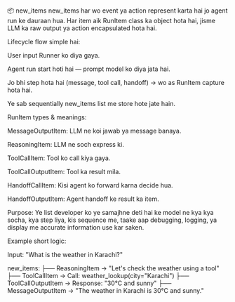 📦 new_items 
new_items har wo event ya action represent karta hai jo agent run ke dauraan hua. Har item aik RunItem class ka object hota hai, jisme LLM ka raw output ya action encapsulated hota hai.

Lifecycle flow simple hai:

User input Runner ko diya gaya.

Agent run start hoti hai — prompt model ko diya jata hai.

Jo bhi step hota hai (message, tool call, handoff) → wo as RunItem capture hota hai.

Ye sab sequentially new_items list me store hote jate hain.

RunItem types & meanings:

MessageOutputItem: LLM ne koi jawab ya message banaya.

ReasoningItem: LLM ne soch express ki.

ToolCallItem: Tool ko call kiya gaya.

ToolCallOutputItem: Tool ka result mila.

HandoffCallItem: Kisi agent ko forward karna decide hua.

HandoffOutputItem: Agent handoff ke result ka item.

Purpose:
Ye list developer ko ye samajhne deti hai ke model ne kya kya socha, kya step liya, kis sequence me, taake aap debugging, logging, ya display me accurate information use kar saken.

Example short logic:


Input: "What is the weather in Karachi?"

new_items:
├── ReasoningItem → "Let's check the weather using a tool"
├── ToolCallItem → Call: weather_lookup(city="Karachi")
├── ToolCallOutputItem → Response: "30°C and sunny"
├── MessageOutputItem → "The weather in Karachi is 30°C and sunny."
